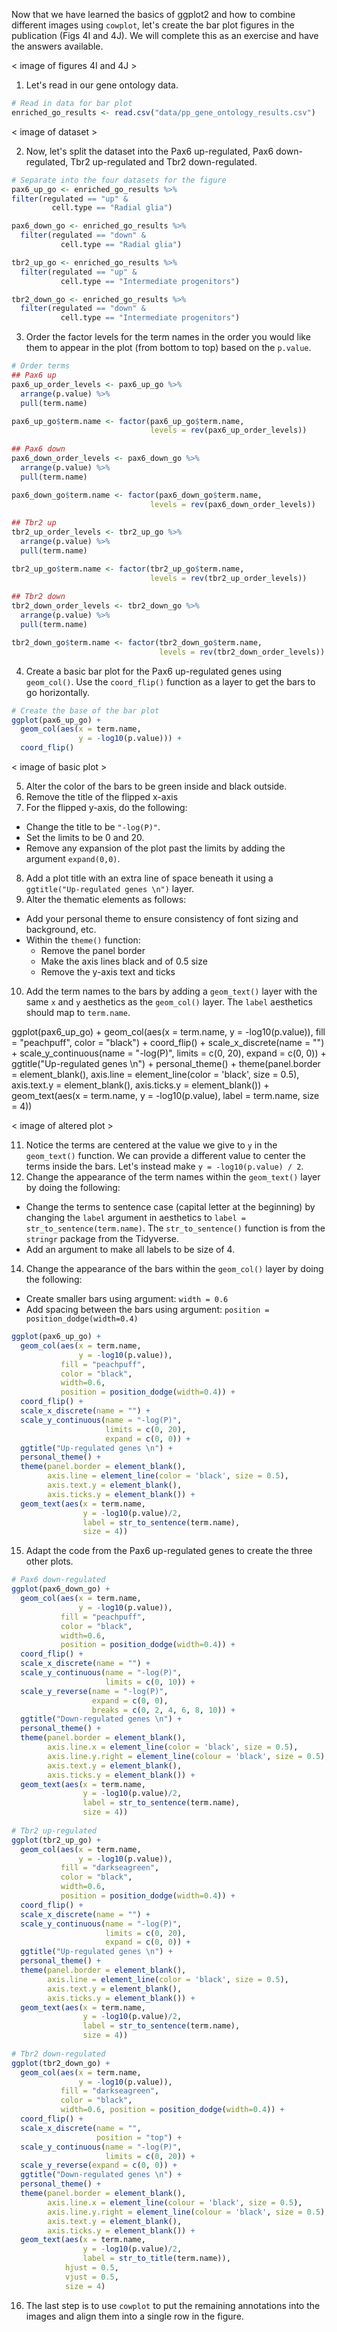 Now that we have learned the basics of ggplot2 and how to combine different images using `cowplot`, let's create the bar plot figures in the publication (Figs 4I and 4J). We will complete this as an exercise and have the answers available.

< image of figures 4I and 4J >

1. Let's read in our gene ontology data.

  ```r
  # Read in data for bar plot
  enriched_go_results <- read.csv("data/pp_gene_ontology_results.csv")
  ```
  < image of dataset >
  
2. Now, let's split the dataset into the Pax6 up-regulated, Pax6 down-regulated, Tbr2 up-regulated and Tbr2 down-regulated.
  
  ```r
  # Separate into the four datasets for the figure
  pax6_up_go <- enriched_go_results %>%
  filter(regulated == "up" & 
           cell.type == "Radial glia")

  pax6_down_go <- enriched_go_results %>%
    filter(regulated == "down" & 
             cell.type == "Radial glia")

  tbr2_up_go <- enriched_go_results %>%
    filter(regulated == "up" & 
             cell.type == "Intermediate progenitors")

  tbr2_down_go <- enriched_go_results %>%
    filter(regulated == "down" & 
             cell.type == "Intermediate progenitors")
  ```

3. Order the factor levels for the term names in the order you would like them to appear in the plot (from bottom to top) based on the `p.value`.

  ```r
  # Order terms
  ## Pax6 up
  pax6_up_order_levels <- pax6_up_go %>%
    arrange(p.value) %>%
    pull(term.name)

  pax6_up_go$term.name <- factor(pax6_up_go$term.name, 
                                 levels = rev(pax6_up_order_levels))
                                 
  ## Pax6 down
  pax6_down_order_levels <- pax6_down_go %>%
    arrange(p.value) %>%
    pull(term.name)

  pax6_down_go$term.name <- factor(pax6_down_go$term.name, 
                                 levels = rev(pax6_down_order_levels)) 
                                 
  ## Tbr2 up
  tbr2_up_order_levels <- tbr2_up_go %>%
    arrange(p.value) %>%
    pull(term.name)

  tbr2_up_go$term.name <- factor(tbr2_up_go$term.name, 
                                 levels = rev(tbr2_up_order_levels))       
                                 
  ## Tbr2 down
  tbr2_down_order_levels <- tbr2_down_go %>%
    arrange(p.value) %>%
    pull(term.name)

  tbr2_down_go$term.name <- factor(tbr2_down_go$term.name, 
                                   levels = rev(tbr2_down_order_levels))                                  
  ```
  
4. Create a basic bar plot for the Pax6 up-regulated genes using `geom_col()`. Use the `coord_flip()` function as a layer to get the bars to go horizontally.

  ```r
  # Create the base of the bar plot
  ggplot(pax6_up_go) +
    geom_col(aes(x = term.name, 
                 y = -log10(p.value))) + 
    coord_flip()
  ```
  
  < image of basic plot >
  
5. Alter the color of the bars to be green inside and black outside.
6. Remove the title of the flipped x-axis
7. For the flipped y-axis, do the following:
  - Change the title to be `"-log(P)"`.
  - Set the limits to be 0 and 20.
  - Remove any expansion of the plot past the limits by adding the argument `expand(0,0)`.
8. Add a plot title with an extra line of space beneath it using a `ggtitle("Up-regulated genes \n")` layer.
9. Alter the thematic elements as follows:
  - Add your personal theme to ensure consistency of font sizing and background, etc.
  - Within the `theme()` function:
    - Remove the panel border
    - Make the axis lines black and of 0.5 size
    - Remove the y-axis text and ticks
10. Add the term names to the bars by adding a `geom_text()` layer with the same `x` and `y` aesthetics as the `geom_col()` layer. The `label` aesthetics should map to `term.name`.
  
  ggplot(pax6_up_go) +
  geom_col(aes(x = term.name, 
               y = -log10(p.value)), 
           fill = "peachpuff", 
           color = "black") + 
  coord_flip() +
  scale_x_discrete(name = "") +
  scale_y_continuous(name = "-log(P)", 
                     limits = c(0, 20),
                     expand = c(0, 0)) +
  ggtitle("Up-regulated genes \n") +
  personal_theme() +
  theme(panel.border = element_blank(),
        axis.line = element_line(color = 'black', size = 0.5),
        axis.text.y = element_blank(),
        axis.ticks.y = element_blank()) +
  geom_text(aes(x = term.name,
                y = -log10(p.value),
                label = term.name,
                size = 4))

  < image of altered plot >
  
11. Notice the terms are centered at the value we give to `y` in the `geom_text()` function. We can provide a different value to center the terms inside the bars. Let's instead make `y = -log10(p.value) / 2`.
12. Change the appearance of the term names within the `geom_text()` layer by doing the following:
  - Change the terms to sentence case (capital letter at the beginning) by changing the `label` argument in aesthetics to `label = str_to_sentence(term.name)`. The `str_to_sentence()` function is from the `stringr` package from the Tidyverse.
  - Add an argument to make all labels to be size of 4.
14. Change the appearance of the bars within the `geom_col()` layer by doing the following:
  - Create smaller bars using argument: `width = 0.6`
  - Add spacing between the bars using argument: `position = position_dodge(width=0.4)`

  ```r
  ggplot(pax6_up_go) +
    geom_col(aes(x = term.name, 
                 y = -log10(p.value)), 
             fill = "peachpuff", 
             color = "black",
             width=0.6, 
             position = position_dodge(width=0.4)) + 
    coord_flip() +
    scale_x_discrete(name = "") +
    scale_y_continuous(name = "-log(P)", 
                       limits = c(0, 20),
                       expand = c(0, 0)) +
    ggtitle("Up-regulated genes \n") +
    personal_theme() +
    theme(panel.border = element_blank(),
          axis.line = element_line(color = 'black', size = 0.5),
          axis.text.y = element_blank(),
          axis.ticks.y = element_blank()) +
    geom_text(aes(x = term.name,
                  y = -log10(p.value)/2,
                  label = str_to_sentence(term.name),
                  size = 4))
  ```  
  
15. Adapt the code from the Pax6 up-regulated genes to create the three other plots.

  ```r
  # Pax6 down-regulated
  ggplot(pax6_down_go) +
    geom_col(aes(x = term.name, 
                 y = -log10(p.value)), 
             fill = "peachpuff", 
             color = "black",
             width=0.6, 
             position = position_dodge(width=0.4)) + 
    coord_flip() +
    scale_x_discrete(name = "") +
    scale_y_continuous(name = "-log(P)", 
                       limits = c(0, 10)) +
    scale_y_reverse(name = "-log(P)",
                    expand = c(0, 0),
                    breaks = c(0, 2, 4, 6, 8, 10)) +
    ggtitle("Down-regulated genes \n") +
    personal_theme() +
    theme(panel.border = element_blank(),
          axis.line.x = element_line(color = 'black', size = 0.5),
          axis.line.y.right = element_line(colour = 'black', size = 0.5),
          axis.text.y = element_blank(),
          axis.ticks.y = element_blank()) +
    geom_text(aes(x = term.name,
                  y = -log10(p.value)/2,
                  label = str_to_sentence(term.name),
                  size = 4))
                
  # Tbr2 up-regulated
  ggplot(tbr2_up_go) +
    geom_col(aes(x = term.name, 
                 y = -log10(p.value)), 
             fill = "darkseagreen", 
             color = "black",
             width=0.6, 
             position = position_dodge(width=0.4)) + 
    coord_flip() +
    scale_x_discrete(name = "") +
    scale_y_continuous(name = "-log(P)", 
                       limits = c(0, 20),
                       expand = c(0, 0)) +
    ggtitle("Up-regulated genes \n") +
    personal_theme() +
    theme(panel.border = element_blank(),
          axis.line = element_line(color = 'black', size = 0.5),
          axis.text.y = element_blank(),
          axis.ticks.y = element_blank()) +
    geom_text(aes(x = term.name,
                  y = -log10(p.value)/2,
                  label = str_to_sentence(term.name),
                  size = 4))
                
  # Tbr2 down-regulated
  ggplot(tbr2_down_go) +
    geom_col(aes(x = term.name, 
                 y = -log10(p.value)), 
             fill = "darkseagreen", 
             color = "black",
             width=0.6, position = position_dodge(width=0.4)) + 
    coord_flip() +
    scale_x_discrete(name = "",
                     position = "top") +
    scale_y_continuous(name = "-log(P)", 
                       limits = c(0, 20)) +
    scale_y_reverse(expand = c(0, 0)) +
    ggtitle("Down-regulated genes \n") +
    personal_theme() +
    theme(panel.border = element_blank(),
          axis.line.x = element_line(colour = 'black', size = 0.5),
          axis.line.y.right = element_line(colour = 'black', size = 0.5),
          axis.text.y = element_blank(),
          axis.ticks.y = element_blank()) +
    geom_text(aes(x = term.name,
                  y = -log10(p.value)/2,
                  label = str_to_title(term.name)),
              hjust = 0.5,
              vjust = 0.5,
              size = 4)
  ```
  
16. The last step is to use `cowplot` to put the remaining annotations into the images and align them into a single row in the figure.
